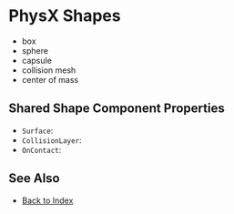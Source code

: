 # PhysX Shapes

<!-- PAGE IS TODO -->

* box
* sphere
* capsule
* collision mesh
* center of mass

## Shared Shape Component Properties

* `Surface`:
* `CollisionLayer`:
* `OnContact`:

## See Also

* [Back to Index](../../index.md)
